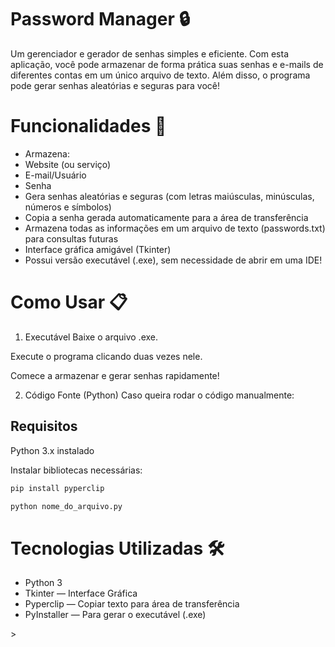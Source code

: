 # Password Manager 🔒
Um gerenciador e gerador de senhas simples e eficiente.
Com esta aplicação, você pode armazenar de forma prática suas senhas e e-mails de diferentes contas em um único arquivo de texto.
Além disso, o programa pode gerar senhas aleatórias e seguras para você!

# Funcionalidades 🚀
<ul>
<li>Armazena:</li>
<li>Website (ou serviço)</li>
<li>E-mail/Usuário</li>
<li>Senha</li>

<li>Gera senhas aleatórias e seguras (com letras maiúsculas, minúsculas, números e símbolos)</li>

<li>Copia a senha gerada automaticamente para a área de transferência</li>
<li>Armazena todas as informações em um arquivo de texto (passwords.txt) para consultas futuras</li>
<li>Interface gráfica amigável (Tkinter)</li>
<li>Possui versão executável (.exe), sem necessidade de abrir em uma IDE!</li>
</ul>

# Como Usar 📋
1. Executável
Baixe o arquivo .exe.

Execute o programa clicando duas vezes nele.

Comece a armazenar e gerar senhas rapidamente!

2. Código Fonte (Python)
Caso queira rodar o código manualmente:

## Requisitos
Python 3.x instalado

Instalar bibliotecas necessárias:
```bash
pip install pyperclip
```

```bash
python nome_do_arquivo.py
```


# Tecnologias Utilizadas 🛠️

<ul>
<li>Python 3</li>
<li>Tkinter — Interface Gráfica</li>
<li>Pyperclip — Copiar texto para área de transferência</li>
<li>PyInstaller — Para gerar o executável (.exe)</li>
</ul>>
